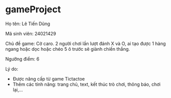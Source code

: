 # gameProject
 
Họ tên: Lê Tiến Dũng

Mã sinh viên: 24021429

Chủ đề game: Cờ caro. 2 người chơi lần lượt đánh X và O, ai tạo được 1 hàng ngang hoặc dọc hoặc chéo 5 ô trước sẽ giành chiến thắng.

Ngưỡng điểm: 6

Lý do:
- Được nâng cấp từ game Tictactoe
- Thêm các tính năng: trang chủ, text, kết thúc trò chơi, thông báo, chơi lại,...

